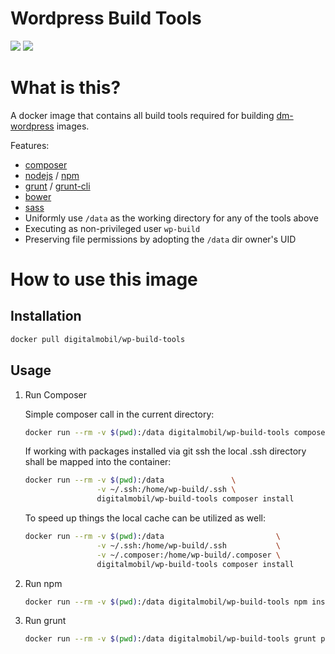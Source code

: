 # Wordpress Build Tools

[![](https://images.microbadger.com/badges/version/digitalmobil/wp-build-tools.svg)](http://microbadger.com/images/digitalmobil/wp-build-tools "Get your own version badge on microbadger.com")
[![](https://images.microbadger.com/badges/image/digitalmobil/wp-build-tools.svg)](http://microbadger.com/images/digitalmobil/wp-build-tools "Get your own image badge on microbadger.com")

# What is this?
A docker image that contains all build tools required for building [dm-wordpress](https://www.digitalmobil.com) images.

Features:
  * [composer](https://getcomposer.org)
  * [nodejs](https://nodejs.org) / [npm](https://npmjs.org)
  * [grunt](https://gruntjs.com) / [grunt-cli](https://github.com/gruntjs/grunt-cli)
  * [bower](https://bower.io)
  * [sass](https://sass-lang.com)
  * Uniformly use `/data` as the working directory for any of the tools above
  * Executing as non-privileged user `wp-build`
  * Preserving file permissions by adopting the `/data` dir owner's UID

# How to use this image

## Installation

```sh
docker pull digitalmobil/wp-build-tools
```

## Usage

1. Run Composer

    Simple composer call in the current directory: 

    ```sh
    docker run --rm -v $(pwd):/data digitalmobil/wp-build-tools composer --help
    ```

    If working with packages installed via git ssh the local .ssh directory shall be mapped into the container: 

    ```sh
    docker run --rm -v $(pwd):/data               \
                    -v ~/.ssh:/home/wp-build/.ssh \
                    digitalmobil/wp-build-tools composer install
    ```

    To speed up things the local cache can be utilized as well: 

    ```sh
    docker run --rm -v $(pwd):/data                         \
                    -v ~/.ssh:/home/wp-build/.ssh           \
                    -v ~/.composer:/home/wp-build/.composer \
                    digitalmobil/wp-build-tools composer install
    ```

2. Run npm

    ```sh
    docker run --rm -v $(pwd):/data digitalmobil/wp-build-tools npm install
    ```

3. Run grunt
    
    ```sh
    docker run --rm -v $(pwd):/data digitalmobil/wp-build-tools grunt prod
    ```

